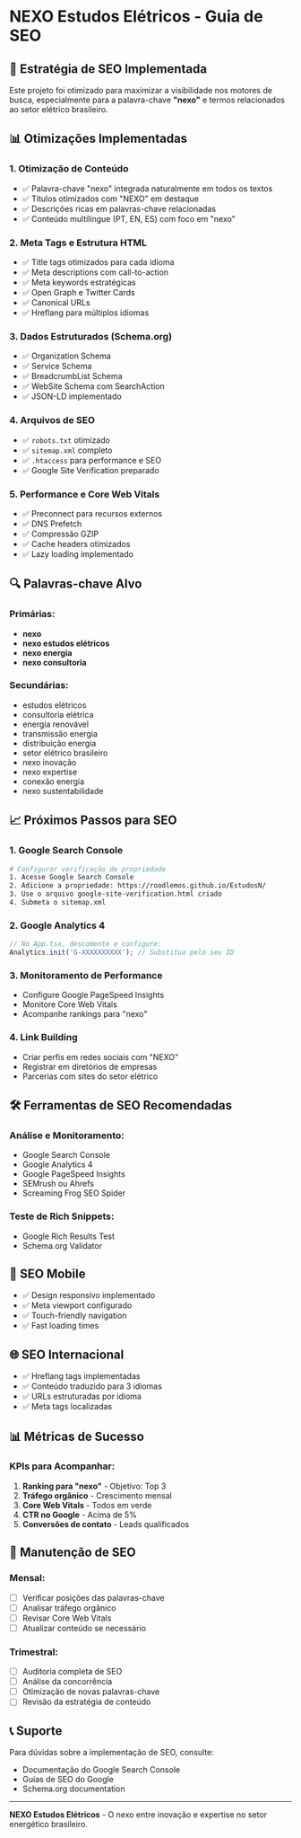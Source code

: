 # NEXO Estudos Elétricos - Guia de SEO

## 🎯 Estratégia de SEO Implementada

Este projeto foi otimizado para maximizar a visibilidade nos motores de busca, especialmente para a palavra-chave **"nexo"** e termos relacionados ao setor elétrico brasileiro.

## 📊 Otimizações Implementadas

### 1. **Otimização de Conteúdo**
- ✅ Palavra-chave "nexo" integrada naturalmente em todos os textos
- ✅ Títulos otimizados com "NEXO" em destaque
- ✅ Descrições ricas em palavras-chave relacionadas
- ✅ Conteúdo multilíngue (PT, EN, ES) com foco em "nexo"

### 2. **Meta Tags e Estrutura HTML**
- ✅ Title tags otimizados para cada idioma
- ✅ Meta descriptions com call-to-action
- ✅ Meta keywords estratégicas
- ✅ Open Graph e Twitter Cards
- ✅ Canonical URLs
- ✅ Hreflang para múltiplos idiomas

### 3. **Dados Estruturados (Schema.org)**
- ✅ Organization Schema
- ✅ Service Schema
- ✅ BreadcrumbList Schema
- ✅ WebSite Schema com SearchAction
- ✅ JSON-LD implementado

### 4. **Arquivos de SEO**
- ✅ `robots.txt` otimizado
- ✅ `sitemap.xml` completo
- ✅ `.htaccess` para performance e SEO
- ✅ Google Site Verification preparado

### 5. **Performance e Core Web Vitals**
- ✅ Preconnect para recursos externos
- ✅ DNS Prefetch
- ✅ Compressão GZIP
- ✅ Cache headers otimizados
- ✅ Lazy loading implementado

## 🔍 Palavras-chave Alvo

### Primárias:
- **nexo**
- **nexo estudos elétricos**
- **nexo energia**
- **nexo consultoria**

### Secundárias:
- estudos elétricos
- consultoria elétrica
- energia renovável
- transmissão energia
- distribuição energia
- setor elétrico brasileiro
- nexo inovação
- nexo expertise
- conexão energia
- nexo sustentabilidade

## 📈 Próximos Passos para SEO

### 1. **Google Search Console**
```bash
# Configurar verificação de propriedade
1. Acesse Google Search Console
2. Adicione a propriedade: https://roodlemos.github.io/EstudosN/
3. Use o arquivo google-site-verification.html criado
4. Submeta o sitemap.xml
```

### 2. **Google Analytics 4**
```javascript
// No App.tsx, descomente e configure:
Analytics.init('G-XXXXXXXXXX'); // Substitua pelo seu ID
```

### 3. **Monitoramento de Performance**
- Configure Google PageSpeed Insights
- Monitore Core Web Vitals
- Acompanhe rankings para "nexo"

### 4. **Link Building**
- Criar perfis em redes sociais com "NEXO"
- Registrar em diretórios de empresas
- Parcerias com sites do setor elétrico

## 🛠️ Ferramentas de SEO Recomendadas

### Análise e Monitoramento:
- Google Search Console
- Google Analytics 4
- Google PageSpeed Insights
- SEMrush ou Ahrefs
- Screaming Frog SEO Spider

### Teste de Rich Snippets:
- Google Rich Results Test
- Schema.org Validator

## 📱 SEO Mobile

- ✅ Design responsivo implementado
- ✅ Meta viewport configurado
- ✅ Touch-friendly navigation
- ✅ Fast loading times

## 🌐 SEO Internacional

- ✅ Hreflang tags implementadas
- ✅ Conteúdo traduzido para 3 idiomas
- ✅ URLs estruturadas por idioma
- ✅ Meta tags localizadas

## 📊 Métricas de Sucesso

### KPIs para Acompanhar:
1. **Ranking para "nexo"** - Objetivo: Top 3
2. **Tráfego orgânico** - Crescimento mensal
3. **Core Web Vitals** - Todos em verde
4. **CTR no Google** - Acima de 5%
5. **Conversões de contato** - Leads qualificados

## 🔧 Manutenção de SEO

### Mensal:
- [ ] Verificar posições das palavras-chave
- [ ] Analisar tráfego orgânico
- [ ] Revisar Core Web Vitals
- [ ] Atualizar conteúdo se necessário

### Trimestral:
- [ ] Auditoria completa de SEO
- [ ] Análise da concorrência
- [ ] Otimização de novas palavras-chave
- [ ] Revisão da estratégia de conteúdo

## 📞 Suporte

Para dúvidas sobre a implementação de SEO, consulte:
- Documentação do Google Search Console
- Guias de SEO do Google
- Schema.org documentation

---

**NEXO Estudos Elétricos** - O nexo entre inovação e expertise no setor energético brasileiro.